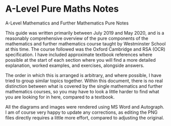 # A-Level Pure Maths Notes
A-Level Mathematics and Further Mathematics Pure Notes

This guide was written primarily between July 2019 and May 2020, and is a reasonably comprehensive overview of the pure components of the mathematics and further mathematics course taught by Westminster School at this time. The course followed was the Oxford Cambridge and RSA (OCR) specification. I have included approximate textbook references where possible at the start of each section where you will find a more detailed explanation, worked examples, and exercises, alongside answers.

The order in which this is arranged is arbitrary, and where possible, I have tried to group similar topics together. Within this document, there is no real distinction between what is covered by the single mathematics and further mathematics courses, so you may have to look a little harder to find what you are looking for in here, compared to a textbook.

All the diagrams and images were rendered using MS Word and Autograph. I am of course very happy to update any corrections, as editing the PNG files directly requires a little more effort, compared to adjusting the original.
